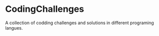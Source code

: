 # CodingChallenges
A collection of codding challenges and solutions in different programing langues. 
